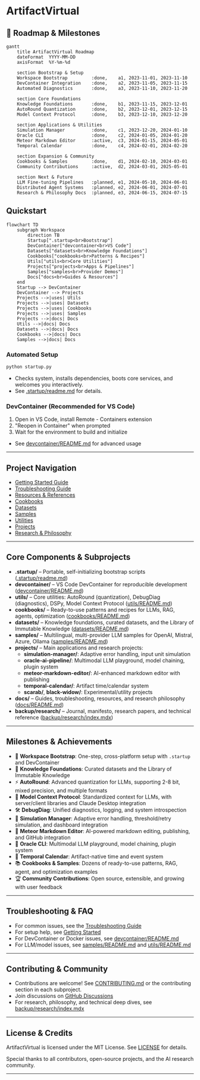 # ArtifactVirtual

## 🚦 Roadmap & Milestones

```mermaid
gantt
    title ArtifactVirtual Roadmap
    dateFormat  YYYY-MM-DD
    axisFormat  %Y-%m-%d

    section Bootstrap & Setup
    Workspace Bootstrap         :done,    a1, 2023-11-01, 2023-11-10
    DevContainer Integration    :done,    a2, 2023-11-05, 2023-11-15
    Automated Diagnostics       :done,    a3, 2023-11-10, 2023-11-20

    section Core Foundations
    Knowledge Foundations       :done,    b1, 2023-11-15, 2023-12-01
    AutoRound Quantization      :done,    b2, 2023-12-01, 2023-12-15
    Model Context Protocol      :done,    b3, 2023-12-10, 2023-12-20

    section Applications & Utilities
    Simulation Manager          :done,    c1, 2023-12-20, 2024-01-10
    Oracle CLI                  :done,    c2, 2024-01-05, 2024-01-20
    Meteor Markdown Editor      :active,  c3, 2024-01-15, 2024-05-01
    Temporal Calendar           :done,    c4, 2024-02-01, 2024-02-20

    section Expansion & Community
    Cookbooks & Samples         :done,    d1, 2024-02-10, 2024-03-01
    Community Contributions     :active,  d2, 2024-03-01, 2025-05-01

    section Next & Future
    LLM Fine-tuning Pipelines   :planned, e1, 2024-05-10, 2024-06-01
    Distributed Agent Systems   :planned, e2, 2024-06-01, 2024-07-01
    Research & Philosophy Docs  :planned, e3, 2024-06-15, 2024-07-15
  ```

## Quickstart

```mermaid
flowchart TD
    subgraph Workspace
        direction TB
        Startup[".startup<br>Bootstrap"]
        DevContainer["devcontainer<br>VS Code"]
        Datasets["datasets<br>Knowledge Foundations"]
        Cookbooks["cookbooks<br>Patterns & Recipes"]
        Utils["utils<br>Core Utilities"]
        Projects["projects<br>Apps & Pipelines"]
        Samples["samples<br>Provider Demos"]
        Docs["docs<br>Guides & Resources"]
    end
    Startup --> DevContainer
    DevContainer --> Projects
    Projects -->|uses| Utils
    Projects -->|uses| Datasets
    Projects -->|uses| Cookbooks
    Projects -->|uses| Samples
    Projects -->|docs| Docs
    Utils -->|docs| Docs
    Datasets -->|docs| Docs
    Cookbooks -->|docs| Docs
    Samples -->|docs| Docs
  ```

### Automated Setup

```bash
python startup.py
```
- Checks system, installs dependencies, boots core services, and welcomes you interactively.
- See [.startup/readme.md](.startup/readme.md) for details.

### DevContainer (Recommended for VS Code)

1. Open in VS Code, install Remote - Containers extension
2. "Reopen in Container" when prompted
3. Wait for the environment to build and initialize
- See [devcontainer/README.md](devcontainer/README.md) for advanced usage

---

## Project Navigation

- [Getting Started Guide](docs/gettingstarted.md)
- [Troubleshooting Guide](docs/troubleshooting.md)
- [Resources & References](docs/resources.md)
- [Cookbooks](cookbooks/README.md)
- [Datasets](datasets/README.md)
- [Samples](samples/README.md)
- [Utilities](utils/README.md)
- [Projects](projects/)
- [Research & Philosophy](backup/research/index.mdx)

---

## Core Components & Subprojects

- **.startup/** – Portable, self-initializing bootstrap scripts ([.startup/readme.md](.startup/readme.md))
- **devcontainer/** – VS Code DevContainer for reproducible development ([devcontainer/README.md](devcontainer/README.md))
- **utils/** – Core utilities: AutoRound (quantization), DebugDiag (diagnostics), DSPy, Model Context Protocol ([utils/README.md](utils/README.md))
- **cookbooks/** – Ready-to-use patterns and recipes for LLMs, RAG, agents, optimization ([cookbooks/README.md](cookbooks/README.md))
- **datasets/** – Knowledge foundations, curated datasets, and the Library of Immutable Knowledge ([datasets/README.md](datasets/README.md))
- **samples/** – Multilingual, multi-provider LLM samples for OpenAI, Mistral, Azure, Ollama ([samples/README.md](samples/README.md))
- **projects/** – Main applications and research projects:
  - **simulation-manager/**: Adaptive error handling, input unit simulation
  - **oracle-ai-pipeline/**: Multimodal LLM playground, model chaining, plugin system
  - **meteor-markdown-editor/**: AI-enhanced markdown editor with publishing
  - **temporal-calendar/**: Artifact time/calendar system
  - **scarab/**, **black-widow/**: Experimental/utility projects
- **docs/** – Guides, troubleshooting, resources, and research philosophy ([docs/README.md](docs/README.md))
- **backup/research/** – Journal, manifesto, research papers, and technical reference ([backup/research/index.mdx](backup/research/index.mdx))

---

## Milestones & Achievements

- 🚀 **Workspace Bootstrap**: One-step, cross-platform setup with `.startup` and DevContainer
- 🧠 **Knowledge Foundations**: Curated datasets and the Library of Immutable Knowledge
- ⚡ **AutoRound**: Advanced quantization for LLMs, supporting 2-8 bit, mixed precision, and multiple formats
- 🧩 **Model Context Protocol**: Standardized context for LLMs, with server/client libraries and Claude Desktop integration
- 🛠️ **DebugDiag**: Unified diagnostics, logging, and system introspection
- 🧬 **Simulation Manager**: Adaptive error handling, threshold/retry simulation, and dashboard integration
- 📝 **Meteor Markdown Editor**: AI-powered markdown editing, publishing, and GitHub integration
- 🔗 **Oracle CLI**: Multimodal LLM playground, model chaining, plugin system
- 📅 **Temporal Calendar**: Artifact-native time and event system
- 📚 **Cookbooks & Samples**: Dozens of ready-to-use patterns, RAG, agent, and optimization examples
- 🏆 **Community Contributions**: Open source, extensible, and growing with user feedback

---

## Troubleshooting & FAQ

- For common issues, see the [Troubleshooting Guide](docs/troubleshooting.md)
- For setup help, see [Getting Started](docs/gettingstarted.md)
- For DevContainer or Docker issues, see [devcontainer/README.md](devcontainer/README.md)
- For LLM/model issues, see [samples/README.md](samples/README.md) and [utils/README.md](utils/README.md)

---

## Contributing & Community

- Contributions are welcome! See [CONTRIBUTING.md](CONTRIBUTING.md) or the contributing section in each subproject.
- Join discussions on [GitHub Discussions](https://github.com/amuzetnoM/artifactvirtual/discussions)
- For research, philosophy, and technical deep dives, see [backup/research/index.mdx](backup/research/index.mdx)

---

## License & Credits

ArtifactVirtual is licensed under the MIT License. See [LICENSE](LICENSE) for details.

Special thanks to all contributors, open-source projects, and the AI research community.

---
